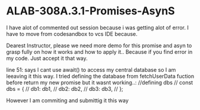 # ALAB-308A.3.1-Promises-AsynS


I have alot of commented out session because i was getting alot of error. I have to move from codesandbox to vcs IDE because.

Dearest Instructor, 
please we need more demo for this promise and asyn to grasp fully on how it works and how to apply it.. Because if you find error in my code. Just accept it that way.  

line 51: says I cant use await() to access my central database so I am leeaving it this way. 
I tried defining the database from fetchUserData fuction before return my new promise but it wasnt working..: //defining dbs
    // const dbs = {
    //     db1: db1,
    //     db2: db2,
    //     db3: db3,
    //   };
    
However I am commiting and submittig it this way
